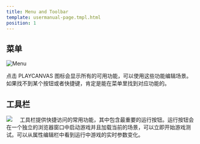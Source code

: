```yaml
---
title: Menu and Toolbar
template: usermanual-page.tmpl.html
position: 1
---
```


## 菜单

![Menu][1]

点击 PLAYCANVAS 图标会显示所有的可用功能，可以使用这些功能编辑场景。如果找不到某个按钮或者快捷键，肯定是能在菜单里找到对应功能的。

## 工具栏

<img src="/images/user-manual/toolbar.jpg" style="padding-right: 20px; float: left;"></img>

工具栏提供快捷访问的常用功能，其中包含最重要的运行按钮。运行按钮会在一个独立的浏览器窗口中启动游戏并且加载当前的场景，可以立即开始游戏测试。可以从属性编辑栏中看到运行中游戏的实时参数变化。

[1]: /images/user-manual/menu.jpg "The menu bar contains all the commands!"
[2]: /images/user-manual/toolbar.jpg "The toolbar contains useful commands!"

